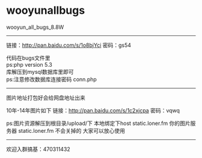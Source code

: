 # wooyunallbugs
wooyun_all_bugs_8.8W
***********************************************************************************************

链接：http://pan.baidu.com/s/1o8bjYci 密码：gs54

代码在bugs文件里                                                                                     
ps:php version 5.3                                                                               
库解压到mysql数据库里即可                                                                      
ps:注意修改数据库连接密码 conn.php

************************************************************************************************

图片地址打包好会给网盘地址出来

10年-14年图片如下
链接：http://pan.baidu.com/s/1c2xjcpa 密码：vqwq

ps:图片资源解压到根目录/upload/下 本地绑定下host static.loner.fm  你的图片服务器
   static.loner.fm 不会关掉的 大家可以放心使用
************************************************************************************************

 欢迎入群搞基：470311432
